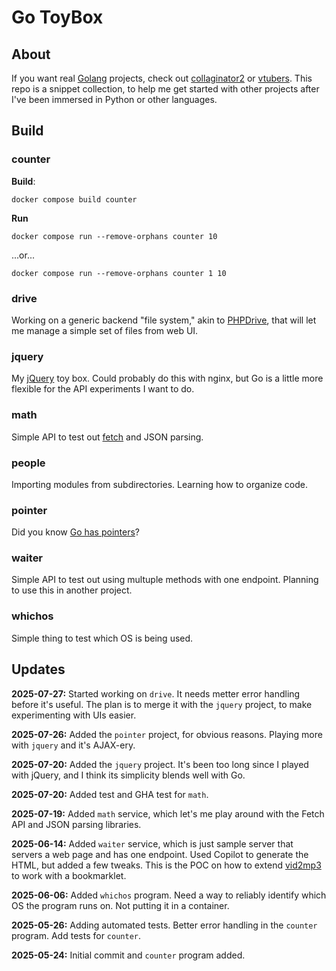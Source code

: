 # Go ToyBox

## About

If you want real [Golang](https://go.dev/) projects, check out [collaginator2](https://github.com/andreburto/collaginator2) or [vtubers](https://github.com/andreburto/vtubers/tree/convert-to-mongodb). This repo is a snippet collection, to help me get started with other projects after I've been immersed in Python or other languages.

## Build

### counter

**Build**:
```
docker compose build counter
```

**Run**
```
docker compose run --remove-orphans counter 10
```
...or...
```
docker compose run --remove-orphans counter 1 10
```

### drive

Working on a generic backend "file system," akin to [PHPDrive](https://github.com/andreburto/PHPDrive), that will let me manage a simple set of files from web UI.

### jquery

My [jQuery](https://jquery.com/) toy box.
Could probably do this with nginx, but Go is a little more flexible for the API experiments I want to do.

### math

Simple API to test out [fetch](https://developer.mozilla.org/en-US/docs/Web/API/Fetch_API/Using_Fetch) and JSON parsing.

### people

Importing modules from subdirectories.
Learning how to organize code.

### pointer

Did you know [Go has pointers](https://go.dev/tour/moretypes/1)?

### waiter

Simple API to test out using multuple methods with one endpoint.
Planning to use this in another project.

### whichos

Simple thing to test which OS is being used. 

## Updates

**2025-07-27:** Started working on `drive`.
It needs metter error handling before it's useful.
The plan is to merge it with the `jquery` project, to make experimenting with UIs easier.

**2025-07-26:** Added the `pointer` project, for obvious reasons.
Playing more with `jquery` and it's AJAX-ery.

**2025-07-20:** Added the `jquery` project.
It's been too long since I played with jQuery, and I think its simplicity blends well with Go.

**2025-07-20:** Added test and GHA test for `math`.

**2025-07-19:** Added `math` service, which let's me play around with the Fetch API and JSON parsing libraries.

**2025-06-14:** Added `waiter` service, which is just sample server that servers a web page and has one endpoint.
Used Copilot to generate the HTML, but added a few tweaks.
This is the POC on how to extend [vid2mp3](https://github.com/andreburto/vid2mp3) to work with a bookmarklet.

**2025-06-06:** Added `whichos` program.
Need a way to reliably identify which OS the program runs on.
Not putting it in a container.

**2025-05-26:** Adding automated tests. 
Better error handling in the `counter` program.
Add tests for `counter`.

**2025-05-24:** Initial commit and `counter` program added.